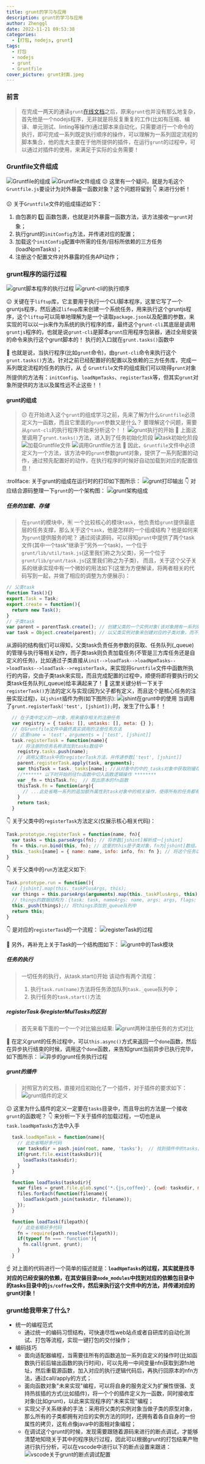 ```yaml
---
title: grunt的学习与应用
description: grunt的学习与应用
author: Zhenggl
date: 2022-11-21 09:53:38
categories:
  - [打包, nodejs, grunt]
tags:
  - 打包
  - nodejs
  - grunt
  - Gruntfile
cover_picture: grunt封面.jpeg
---
```


### 前言
> 在完成一两天的通读`grunt`[在线文档](https://gruntjs.com/)之后，原来`grunt`也并没有那么地复杂，首先他是一个nodejs程序，无非就是将反复重复的工作(比如有压缩、编译、单元测试、linting等操作)通过脚本来自动化，只需要进行一个命令的执行，即可完成一系列既定执行顺序的操作，可以理解为一系列固定流程的脚本集合，他的庞大主要在于他所提供的插件，在运行`grunt`的过程中，可以通过对插件的使用，来满足于实际的业务需要！

### Gruntfile文件组成
![Gruntfile的组成](Gruntfile的组成.png)
![Gruntfile文件组成](Gruntfile文件组成.png)
:confused: 这里有一个疑问，就是为毛这个`Gruntfile.js`要设计为对外暴露一函数对象？这个问题将留到 :point_down: 来进行分析！

:confused: 关于`Gruntfile`文件的组成描述如下：
1. 由包裹的 :one: 函数包裹，也就是对外暴露一函数方法，该方法接收一`grunt`对象；
2. 执行grunt的`initConfig`方法，并传递对应的配置；
3. 加载这个`initConfig`配置中所需的任务/目标所依赖的三方任务(loadNpmTasks)；
4. 注册这个配置文件对外暴露的任务API动作；

### grunt程序的运行过程
![grunt脚本程序的执行过程](grunt脚本程序的执行过程.png)
![grunt-cli的执行顺序](grunt-cli的执行顺序.png)

:confused: 关键在于`liftup`库，它主要用于执行一个CLI脚本程序，这里它写了一个gruntjs程序，然后通过`lifeup`库来创建一个系统任务，用来执行这个gruntjs程序，这个`liftup`可以简单地理解为是一个读取`package.json`以及配置的参数，来实现的可以以一js来作为系统的执行程序的库，最终这个`grunt-cli`其底层是调用`gruntjs`程序的，也就是说`grunt-cli`是脚本`grunt`应用程序包装器，通过全局安装的命令来执行这个grunt脚本的！
执行的入口就在`grunt.tasks()`函数中

:stars: 也就是说，当执行程序(比如`grunt`命令)，由`grunt-cli`命令来执行这个`grunt.tasks()`方法，针对之前已经配置好的配置以及依赖的三方任务库，完成一系列既定流程的任务的执行，从 :point_up: `Gruntfile`文件的组成我们可以晓得`grunt`对象所提供的方法有：`initConfig`、`loadNpmTasks`、`registerTask`等，但其实`grunt`对象所提供的方法以及属性远不止这些！！

#### grunt的组成
> :confused: 在开始进入这个`grunt`的组成学习之前，先来了解为什么`Gruntfile`必须定义为一函数，而且它里面的`grunt`参数又是什么？
> 要理解这个问题，需要从`grunt-cli`的执行程序开始来分析这个！！
![grunt执行的开始](grunt执行的开始.png)
:stars: 上面这里调用了`grunt.tasks()`方法，进入到了任务初始化阶段
![task初始化阶段](task初始化阶段.png)
![加载Gruntfile文件](加载Gruntfile文件.png)
![调用Gruntfile方法](调用Gruntfile方法.png)
:stars: 因此，`Gruntfile`文件中必须定义为一个方法，该方法中的`grunt`参数grunt对象，提供了一系列配置的动作，通过预先配置好的动作，在执行程序的时候好自动加载到对应的配置信息！

:trollface: 关于grunt的组成在运行时的打印如下图所示：
![grunt打印输出](grunt打印输出.png)
:point_down: 对应结合源码整理一下`grunt`的一个架构图：
![grunt架构组成](grunt架构组成.png)

##### 任务的加载、存储
> 在`grunt`的模块中，:u6709: 一个比较核心的模块`task`，他负责给`grunt`提供最底层的任务支撑，那么关于这个`task`，他是怎样的一个组成结构？他是如何来为`grunt`提供服务的呢？
> 通过阅读源码，可以得知`grunt`中提供了两个task文件(其中一个task“继承于”另外一个task)，一个位于`grunt/lib/util/task.js`(这里我们称之为父类)，另一个位于`grunt/lib/grunt/task.js`(这里我们称之为子类)，
> 而且，关于这个父子关系的继承实现中有一个微妙的用法如下(这里为方便解读，将两者相关的代码写到一起，并做了相应的调整为方便展示)：
```javascript
// 父类task
function Task(){}
export.Task = Task;
export.create = function(){
  return new Task();
}
// 子类task
var parent = parentTask.create(); // 创建父类的一个实例对象(该对象拥有一系列的实力方法以及各自的一份拷贝)
var task = Object.create(parent); // 以父类实例对象来创建对应的子类对象，而不是原型对象，那么所有的子类对象都直接拥有了相对应的实例属性 + 实例方法
```
从源码的结构我们可以得知，父类task负责任务参数的获取、任务队列(_queue)的管理与执行等相关动作，而子类task则负责加载任务(不管是三方库任务还是自定义的任务)，比如通过子类直接从`init-->loadTask-->loadNpmTasks-->loadTasks-->loadTask-->registerTask`，来实现将`Gruntfile`文件中函数所执行的内容，交由子类task来实现，而且完成配置的过程中，顺便将即将要执行的父类task任务队列(_queue)给丰满起来了！
:stars: 这里关键分析一下关于`registerTask()`方法的定义与实现(因为父子都有定义，而且这个是核心任务的注册实现过程)，以`jshint`插件为例(如下图所示):
![jshint在grunt中的使用](jshint在grunt中的使用.png)
当调用了`grunt.registerTask('test', [jshint]);`时，发生了什么事！！
```javascript
  // 在子类中定义的一对象，用来缓存相关的注册任务
  var registry = { tasks: [], untasks: [], meta: {} }; 
  // 在Gruntfile文件中最终真实调用的注册任务方法
  // 这里name = 'test'，arguments = ['test', [jshint]]
  task.registerTask = function(name){
    // 将注册的任务名称添加到tasks数组中
    registry.tasks.push(name);
    // 调用父类task中的registerTask方法，并传递参数['test', [jshint]]
    parent.registerTask.apply(task, arguments);
    var thisTask = task._tasks[name]; //从对象中的中的_tasks对象中获取刚缓存的组装后的任务对象
    //******* 以下时开始的往fn函数中切入函数逻辑操作 ********
    var _fn = thisTask.fn;  // 取出原本的fn函数
    thisTask.fn = function(arg){
      // ...此处省略一系列的追加额外属性到task对象中的相关操作，使得所有的任务都有统一的输出操作！！
    }
    return task;
  }
```
:point_down: 关于父类中的`registerTask`方法定义(仅展示核心相关代码)：
```javascript
Task.prototype.registerTask = function(name, fn){
  var tasks = this.parseArgs(fn); // 将参数[jshint]解析成一[jshint]
  fn = this.run.bind(this, fn); // 这里的this是子类对象，fn为[jshint]数组，将fn定义为run方法，并捆绑上下文为子类对象，参数为[jshint]，捆绑函数动作，而且该动作只有在任务开始时触发
  this._tasks[name] = { name: name, info: info, fn: fn }; // 将这个任务以及对应的函数回调缓存到_task对象中
}
```
:point_down: 关于父类中的`run`方法定义如下:
```javascript
Task.prototype.run = function(){
  // [jshint].map(this._taskPlusArgs, this);
  var things = this.parseArgs(arguments).map(this._taskPlusArgs, this);
  // things的数据结构为：{task: task, nameArgs: name, args: args, flags: flags}
  this._push(things);// 将things添加到_queue队列中
  return this;
}
```

:point_down: 是对应的`registerTask`的一个流程：
![registerTask的过程](registerTask的过程.png)

:stars: 另外，再补充上关于Task的一个结构图如下：
![grunt中的Task模块](grunt中的Task模块.png)

##### 任务的执行
> 一切任务的执行，从task.start()开始
> 该动作有两个流程：
> 1. 执行`task.run(name)`方法将任务添加队列`task._queue`队列中；
> 2. 执行任务的`task.start()`方法

##### registerTask与registerMulTasks的区别
> 首先来看下面的一个一个对比输出结果:
![grunt两种注册任务的方式对比](grunt两种注册任务的方式对比.png)

:stars: 在定义grunt的任务过程中，可以`this.async()`方式来返回一个`done`函数，然后在异步执行结束的时候，调用这个`done`函数，来告知grunt当前异步已执行完毕，如下图所示：
![异步的grunt任务执行过程](异步的grunt任务执行过程.png)

##### grunt的插件
> 对照官方的文档，直接对应初始化了一个插件，对于插件的要求如下：
![grunt插件的定义](grunt插件的定义.png)

:confused: 这里为什么插件的定义一定要在`tasks`目录中，而且导出的方法是一个接收`grunt`的函数呢？ 
:point_down: 来分析一下关于插件的加载过程，一切也是从`task.loadNpmTasks`方法中入手
```javascript
  task.loadNpmTask = function(name){
    // 此处省略好多代码
    var tasksdir = pash.join(root, name, 'tasks');  // 找到插件中的tasks目录
    if(grunt.file.exist(tasksDir)){
      loadTasks(tasksdir);
    }
  }
```
```javascript
  function loadTasks(tasksdir){
    var files = grunt.file.glob.sync('*.{js,coffee}', {cwd: tasksdir, maxDepth: 1});
    files.forEach(function(filename){
      loadTask(path.join(tasksdir, filename));
    });
  }
```
```javascript
  function loadTask(filepath){
    // 此处省略好多代码
    fn = require(path.resolve(filepath));
    if(typeof fn === 'function'){
      fn.call(grunt, grunt);
    }
  }
```
:point_up: 对上面的代码进行一个简单的描述就是：**`loadNpmTasks`的过程，其实就是找寻对应的已经安装的依赖，在其安装目录`node_modules`中找到对应的依赖包目录中的tasks目录中的`js/coffee`文件，然后来执行这个文件中的方法，并传递对应的grunt对象！**

### grunt给我带来了什么?
+ 统一的编程范式
  - 通过统一的编码习惯结构，可快速尽性web站点或者自研库的自动化测试、打包等流程，实现一键打包的交付操作；
+ 编码技巧
  - 面向适配器编程，当需要往所有的函数追加一系列自定义的操作时(比如函数执行前后输出函数的执行时间)，可以先用一中间变量nfn获取到源fn地址，然后重载源函数，加入对应的执行逻辑代码后，再执行回原本的nfn方法，通过call/apply的方式；
  - 面向函数对象"未来实现"编程，可以将自身的服务定义为扩展性很强、支持热拔插的方式(比如插件)，将一个个的插件定义为一函数，同时接收库对象(比如grunt)，以此来实现程序的"未来实现"编程；
  - 实现父子关系继承的手法：采用将父类的实例对象当做子类的原型对象，那么所有的子类都拥有对应的实例方法的同时，还拥有着各自自身的一份属性的拷贝，这有点像java中的面相对象编程；
  - 在调试这个grunt的时候，发现需要跟随着源码来进行的断点调试，才能够清楚地知晓关于其中的程序执行过程，因此可以根据grunt的打包结果产物进行执行分析，可以在vscode中进行以下的断点设置来跟进：
    ![vscode关于grunt的断点调试配置](vscode关于grunt的断点调试配置.png)